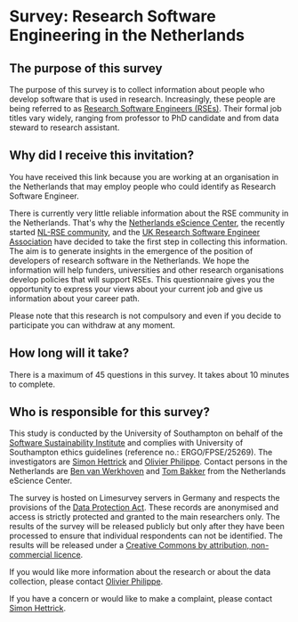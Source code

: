 Survey: Research Software Engineering in the Netherlands
========================================================

The purpose of this survey
--------------------------

The purpose of this survey is to collect information about people who develop software that is used in research.
Increasingly, these people are being referred to as [Research Software Engineers (RSEs)](https://www.software.ac.uk/blog/2016-11-17-not-so-brief-history-research-software-engineers). Their formal 
job titles vary widely, ranging from professor to PhD candidate and from data steward to research assistant.


Why did I receive this invitation?
----------------------------------

You have received this link because you are working at an organisation in the Netherlands that may employ people who could identify as Research Software Engineer.


There is currently very little reliable information about the RSE community in the Netherlands. That's why the [Netherlands eScience Center](https://www.esciencecenter.nl/), the recently started 
[NL-RSE community](http://nl-rse.org/), and the [UK Research Software Engineer Association](http://rse.ac.uk/) have decided to take the first step in collecting this information. The aim is to 
generate insights in the emergence of the position of developers of research software in the Netherlands. We hope the information will help funders, universities and other research organisations 
develop policies that will support RSEs. This questionnaire gives you the opportunity to express your views about your current job and give us information about your career path.

Please note that this research is not compulsory and even if you decide to participate you can withdraw at any moment.

How long will it take?
----------------------

There is a maximum of 45 questions in this survey. It takes about 10 minutes to complete.

Who is responsible for this survey?
-----------------------------------

This study is conducted by the University of Southampton on behalf of the [Software Sustainability Institute](http://software.ac.uk/) and complies with University of Southampton ethics guidelines (reference no.: ERGO/FPSE/25269).
The investigators are [Simon Hettrick](mailto:s.hettrick@software.ac.uk) and [Olivier Philippe](mailto:olivier.philippe@soton.ac.uk). Contact persons in the Netherlands are
[Ben van Werkhoven](mailto:b.vanwerkhoven@esciencecenter.nl) and [Tom Bakker](mailto:t.bakker@esciencecenter.nl) from the Netherlands eScience Center.

The survey is hosted on Limesurvey servers in Germany and respects the provisions of the [Data Protection Act](https://www.gov.uk/data-protection/the-data-protection-act). 
These records are anonymised and access is strictly protected and granted to the main researchers only. The results of the survey will be released publicly but only after they have been processed to ensure that individual respondents can not be identified. The results will be released under a [Creative Commons by attribution, non-commercial licence](https://creativecommons.org/licenses/by-nc/2.5/scotland/).

If you would like more information about the research or about the data collection, please contact [Olivier Philippe](mailto:olivier.philippe@soton.ac.uk).

If you have a concern or would like to make a complaint, please contact [Simon Hettrick](mailto:s.hettrick@software.ac.uk).
